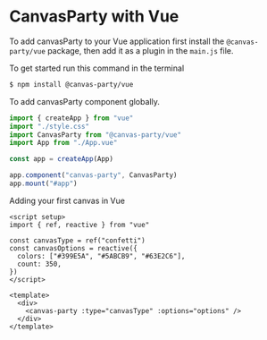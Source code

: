 # CanvasParty with Vue

To add canvasParty to your Vue application first install the `@canvas-party/vue` package, then
add it as a plugin in the `main.js` file.

To get started run this command in the terminal

```bash
$ npm install @canvas-party/vue
```

To add canvasParty component globally.

```js
import { createApp } from "vue"
import "./style.css"
import CanvasParty from "@canvas-party/vue"
import App from "./App.vue"

const app = createApp(App)

app.component("canvas-party", CanvasParty)
app.mount("#app")
```

Adding your first canvas in Vue

```vue
<script setup>
import { ref, reactive } from "vue"

const canvasType = ref("confetti")
const canvasOptions = reactive({
  colors: ["#399E5A", "#5ABCB9", "#63E2C6"],
  count: 350,
})
</script>

<template>
  <div>
    <canvas-party :type="canvasType" :options="options" />
  </div>
</template>
```
